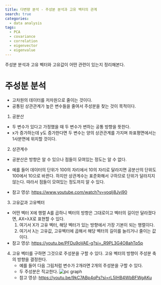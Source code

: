 ```yaml
---
title: 다변량 분석 - 주성분 분석과 고유 벡터의 관계
search: true
categories:
  - data analysis
tags:
  - PCA
  - covariance
  - correlation
  - eigenvector
  - eigenvalue
---
```

주성분 분석과 고유 벡터와 고유값이 어떤 관련이 있는지 정리해본다.  

# 주성분 분석
- 고차원의 데이터를 저차원으로 줄이는 것이다.
- 공통된 상관관계가 높은 변수들을 줄여서 주성분을 찾는 것이 목적이다. 

1. 공분산 
- 두 변수가 있다고 가정했을 때 두 변수가 변하는 공통 방향을 뜻한다. 
- x가 증가하는데 y도 증가한다면 두 변수는 양의 상관관계를 가지며 좌표평면에서는 1사분면에 위치할 것이다.
2. 상관계수 
- 공분산은 방향은 알 수 있으나 점들이 모여있는 정도는 알 수 없다. 
- 예를 들어 데이터의 단위가 100의 자리에서 10의 자리로 달라지면 공분산의 단위도 100에서 10으로 바뀐다. 하지만 상관계수는 표준화해서 구하므로 단위가 달라지지 않는다. 따라서 점들이 모여있는 정도까지 알 수 있다.

- 참고 영상: https://www.youtube.com/watch?v=yoqIj8Jvj90

3. 고유값과 고유벡터
- 어떤 벡터 X에 행렬 A를 곱하니 벡터의 방향은 그대로이고 벡터의 길이만 달라졌다면, AX=λX로 표현할 수 있다.
  1. 여기서 X가 고유 벡터, 해당 벡터가 있는 방향에서 가장 기본이 되는 행렬이다.
  2. 여기서 λ는 고유값, 고유벡터에 곱해서 해당 벡터의 길이를 늘리거나 줄이는 값이다.
- 참고 영상: https://youtu.be/PFDu9oVAE-g?si=_R9PL3G4O8ahTp5p
4. 고유 벡터를 구하면 그것으로 주성분을 구할 수 있다. 고유 벡터의 방향이 주성분 축의 방향을 결정한다.
   - 예를 들어 다음 그림처럼 변수가 2개라면 2개의 주성분을 구할 수 있다.
   - 두 주성분은 직교한다.
   ![pc graph](https://pbs.twimg.com/media/DXkwWm2X4AAhc1E.jpg)
   - 참고 영상: https://youtu.be/9kC7ABp4qPs?si=rL5IHB4WbBFWgAKu